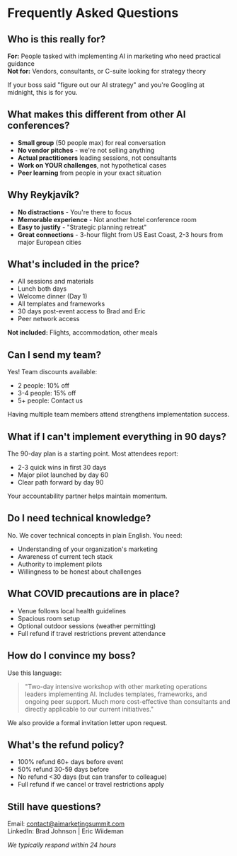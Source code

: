 # Frequently Asked Questions

## Who is this really for?

**For:** People tasked with implementing AI in marketing who need practical guidance  
**Not for:** Vendors, consultants, or C-suite looking for strategy theory

If your boss said "figure out our AI strategy" and you're Googling at midnight, this is for you.

## What makes this different from other AI conferences?

- **Small group** (50 people max) for real conversation
- **No vendor pitches** - we're not selling anything
- **Actual practitioners** leading sessions, not consultants
- **Work on YOUR challenges**, not hypothetical cases
- **Peer learning** from people in your exact situation

## Why Reykjavík?

- **No distractions** - You're there to focus
- **Memorable experience** - Not another hotel conference room
- **Easy to justify** - "Strategic planning retreat"
- **Great connections** - 3-hour flight from US East Coast, 2-3 hours from major European cities

## What's included in the price?

- All sessions and materials
- Lunch both days
- Welcome dinner (Day 1)
- All templates and frameworks
- 30 days post-event access to Brad and Eric
- Peer network access

**Not included:** Flights, accommodation, other meals

## Can I send my team?

Yes! Team discounts available:
- 2 people: 10% off
- 3-4 people: 15% off
- 5+ people: Contact us

Having multiple team members attend strengthens implementation success.

## What if I can't implement everything in 90 days?

The 90-day plan is a starting point. Most attendees report:
- 2-3 quick wins in first 30 days
- Major pilot launched by day 60
- Clear path forward by day 90

Your accountability partner helps maintain momentum.

## Do I need technical knowledge?

No. We cover technical concepts in plain English. You need:
- Understanding of your organization's marketing
- Awareness of current tech stack
- Authority to implement pilots
- Willingness to be honest about challenges

## What COVID precautions are in place?

- Venue follows local health guidelines
- Spacious room setup
- Optional outdoor sessions (weather permitting)
- Full refund if travel restrictions prevent attendance

## How do I convince my boss?

Use this language:
> "Two-day intensive workshop with other marketing operations leaders implementing AI. Includes templates, frameworks, and ongoing peer support. Much more cost-effective than consultants and directly applicable to our current initiatives."

We also provide a formal invitation letter upon request.

## What's the refund policy?

- 100% refund 60+ days before event
- 50% refund 30-59 days before
- No refund <30 days (but can transfer to colleague)
- Full refund if we cancel or travel restrictions apply

## Still have questions?

Email: contact@aimarketingsummit.com  
LinkedIn: Brad Johnson | Eric Wiideman

*We typically respond within 24 hours*